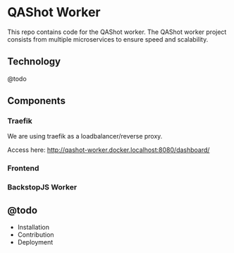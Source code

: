 # QAShot Worker

This repo contains code for the QAShot worker.
The QAShot worker project consists from multiple microservices to ensure speed and scalability.

## Technology
@todo

## Components
### Traefik
We are using traefik as a loadbalancer/reverse proxy.

Access here: http://qashot-worker.docker.localhost:8080/dashboard/

### Frontend
### BackstopJS Worker

## @todo
- Installation
- Contribution
- Deployment
